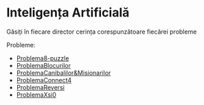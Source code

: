 # Inteligența Artificială

Găsiți în fiecare director cerința corespunzătoare fiecărei probleme

Probleme:

- [Problema8-puzzle](Problema8-puzzle)
- [ProblemaBlocurilor](ProblemaBlocurilor)
- [ProblemaCanibalilor&Misionarilor](ProblemaCanibalilor&Misionarilor)
- [ProblemaConnect4](ProblemaConnect4)
- [ProblemaReversi](ProblemaReversi)
- [ProblemaXsi0](ProblemaXsi0)